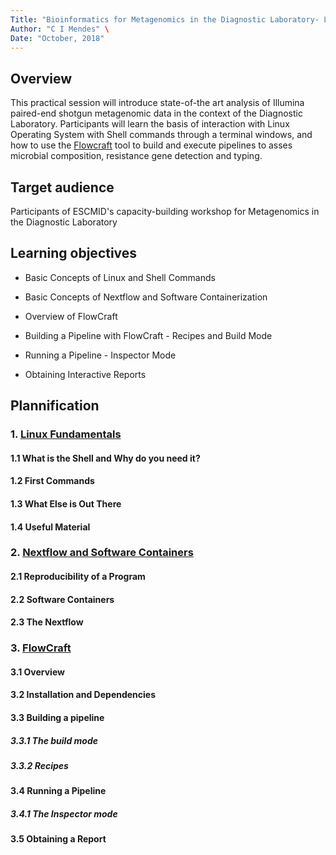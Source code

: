 ```yaml
---
Title: "Bioinformatics for Metagenomics in the Diagnostic Laboratory- Linux & Flowcraft" \
Author: "C I Mendes" \
Date: "October, 2018" 
---
```


## Overview

This practical session will introduce state-of-the art analysis of Illumina paired-end shotgun metagenomic data in the
context of the Diagnostic Laboratory. Participants will learn the basis of interaction with Linux Operating System 
with Shell commands through a terminal windows, and how to use the [Flowcraft](https://github.com/assemblerflow/flowcraft)
tool to build and execute pipelines to asses microbial composition, resistance gene detection and typing.

## Target audience

Participants of ESCMID's capacity-building workshop for Metagenomics in the Diagnostic Laboratory

## Learning objectives

  * Basic Concepts of Linux and Shell Commands
  
  * Basic Concepts of Nextflow and Software Containerization

  * Overview of FlowCraft 

  * Building a Pipeline with FlowCraft - Recipes and Build Mode

  * Running a Pipeline - Inspector Mode
  
  * Obtaining Interactive Reports 


## Plannification

### 1. [Linux Fundamentals](Linux_Fundamentals.md)

####    1.1 What is the Shell and Why do you need it?

####    1.2 First Commands

####    1.3 What Else is Out There

####    1.4 Useful Material

### 2. [Nextflow and Software Containers](Nextflow_containers.md)

####    2.1 Reproducibility of a Program

####    2.2 Software Containers

####    2.3 The Nextflow 

### 3. [FlowCraft](Flowcraft.md)

####    3.1 Overview

####    3.2 Installation and Dependencies

####    3.3 Building a pipeline

#####       3.3.1 The build mode

#####       3.3.2 Recipes

####    3.4 Running a Pipeline

#####       3.4.1 The Inspector mode

####    3.5 Obtaining a Report